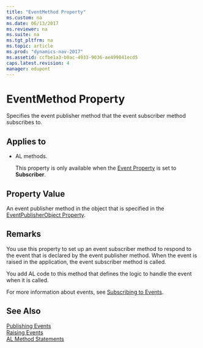 ```yaml
---
title: "EventMethod Property"
ms.custom: na
ms.date: 06/13/2017
ms.reviewer: na
ms.suite: na
ms.tgt_pltfrm: na
ms.topic: article
ms.prod: "dynamics-nav-2017"
ms.assetid: ccfbe1a3-b0ac-4933-9036-ae499041ecd5
caps.latest.revision: 4
manager: edupont
---
```

# EventMethod Property
Specifies the event publisher method that the event subscriber method subscribes to.  

## Applies to  

-   AL methods.  

     This property is only available when the [Event Property](devenv-event-property.md) is set to **Subscriber**.  

## Property Value  
 An event publisher method in the object that is specified in the [EventPublisherObject Property](devenv-eventpublisherobject-property.md).  

## Remarks  
 You use this property to set up an event subscriber method to respond to the event that is declared by the event publisher method. When the event is raised in the application, the event subscriber method is called.  

 You add AL code to this method that defines the logic to handle the event when it is called.  

 For more information about events, see [Subscribing to Events](Subscribing-to-Events.md).

## See Also  
 <!-- //NAV [Events in Microsoft Dynamics NAV](Events-in-Microsoft-Dynamics-NAV.md)   -->
 [Publishing Events](Publishing-Events.md)   
 [Raising Events](Raising-Events.md)   
 [AL Method Statements](AL-method-statements.md)
